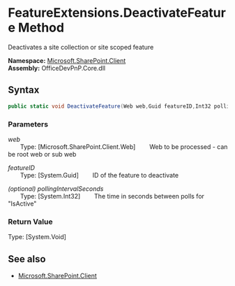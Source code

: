 # FeatureExtensions.DeactivateFeature Method  
Deactivates a site collection or site scoped feature  

**Namespace:** [Microsoft.SharePoint.Client](Microsoft.SharePoint.Client.md)  
**Assembly:** OfficeDevPnP.Core.dll  
## Syntax
```C#
public static void DeactivateFeature(Web web,Guid featureID,Int32 pollingIntervalSeconds)
```
### Parameters
*web*  
&emsp;&emsp;Type: [Microsoft.SharePoint.Client.Web] 
&emsp;&emsp;Web to be processed - can be root web or sub web  
  
*featureID*  
&emsp;&emsp;Type: [System.Guid] 
&emsp;&emsp;ID of the feature to deactivate  
  
*(optional) pollingIntervalSeconds*  
&emsp;&emsp;Type: [System.Int32] 
&emsp;&emsp;The time in seconds between polls for "IsActive"  
  
### Return Value
Type: [System.Void]  

## See also
- [Microsoft.SharePoint.Client](Microsoft.SharePoint.Client.md)
